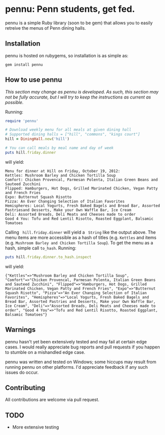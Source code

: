 # pennu: Penn students, get fed. #

pennu is a simple Ruby library (soon to be gem) that allows you to easily retreive the menus of Penn dining halls.

## Installation ##

pennu is hosted on rubygems, so installation is as simple as:

```gem install pennu```

## How to use pennu ##

*This section may change as pennu is developed.  As such, this section may not be fully accurate, but I will try to keep the instructions as current as possible.*

Running:

```ruby
require 'pennu'

# Download weekly menu for all meals at given dining hall
# Supported dining halls = ["hill", "commons", "kings court"]
hill = DiningHall.new('hill')

# You can call meals by meal name and day of week
puts hill.friday.dinner
```

will yield:
```
Menu for dinner at Hill on Friday, October 19, 2012:
Kettles: Mushroom Barley and Chicken Tortilla Soup
Comfort: Chicken Provencal, Parmesan Polenta, Italian Green Beans and Sauteed Zucchini
Flipped: Hamburgers, Hot Dogs, Grilled Marinated Chicken, Vegan Patty and French Fries
Expo: Butternut Squash Risotto
Pizza: An Ever Changing Selection of Italian Favorites
Hemispheres: Local Yogurts, Fresh Baked Bagels and Bread Bar, Assorted Pastriesand Desserts, Make your Own Waffle Bar, Ice Cream
Deli: Assorted Breads, Deli Meats and Cheeses made to order
Good 4 You: Tofu and Red Lentil Risotto, Roasted Eggplant, Balsamic Tomatoes
```

Calling ``` hill.friday.dinner``` will yield a ``` String``` like the output above.  The menu items are more accessible as a hash of titles (e.g. ```Kettles``` and items (e.g. ```Mushroom Barley and Chicken Tortilla Soup```).  To get the menu as a hash, simple call ```to_hash```.  Running:

```ruby
puts hill.friday.dinner.to_hash.inspect
```

will yield:
```
{"Kettles"=>"Mushroom Barley and Chicken Tortilla Soup", "Comfort"=>"Chicken Provencal, Parmesan Polenta, Italian Green Beans and Sauteed Zucchini", "Flipped"=>"Hamburgers, Hot Dogs, Grilled Marinated Chicken, Vegan Patty and French Fries", "Expo"=>"Butternut Squash Risotto", "Pizza"=>"An Ever Changing Selection of Italian Favorites", "Hemispheres"=>"Local Yogurts, Fresh Baked Bagels and Bread Bar, Assorted Pastries and Desserts, Make your Own Waffle Bar, Ice Cream", "Deli"=>"Assorted Breads, Deli Meats and Cheeses made to order", "Good 4 You"=>"Tofu and Red Lentil Risotto, Roasted Eggplant, Balsamic Tomatoes"}
```

## Warnings ##

pennu hasn't yet been extensively tested and may fail at certain edge cases.  I would really appreciate bug reports and pull requests if you happen to stumble on a mishandled edge case.

pennu was written and tested on Windows; some hiccups may result from running pennu on other platforms.  I'd appreciate feedback if any such issues do occur.

## Contributing ##

All contributions are welcome via pull request.

## TODO ##
* More extensive testing